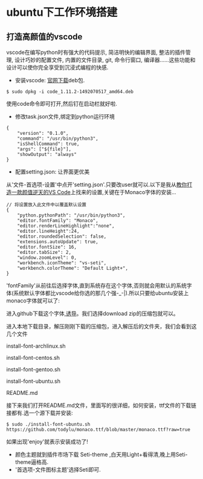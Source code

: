 # ubuntu下工作环境搭建

## 打造高颜值的vscode

vscode在编写python时有强大的代码提示, 简洁明快的编辑界面, 整洁的插件管理, 设计巧妙的配置文件, 内置的文件目录, git, 命令行窗口, 编译器……这些功能和设计可以使你完全享受到沉浸式编程的快感.
* 安装vscode: [官网下载](https://code.visualstudio.com/)deb包.
```
$ sudo dpkg -i code_1.11.2-1492070517_amd64.deb
```
使用code命令即可打开,然后钉在启动栏就好啦.
* 修改task.json文件,绑定到python运行环境
```
{
    "version": "0.1.0",
    "command": "/usr/bin/python3",
    "isShellCommand": true,
    "args": ["${file}"],
    "showOutput": "always"
}
```

* 配置setting.json: 让界面更优美

从'文件-首选项-设置'中点开'setting.json'.只要改user就可以.以下是我从[教你打造一款颜值逆天的VS Code](http://www.jianshu.com/p/80e983201f86)上找来的设置,关键在于Monaco字体的安装...
```
// 将设置放入此文件中以覆盖默认设置
{
    "python.pythonPath": "/usr/bin/python3",
    "editor.fontFamily": "Monaco",
    "editor.renderLineHighlight":"none",
    "editor.lineHeight":24,
    "editor.roundedSelection": false,
    "extensions.autoUpdate": true,
    "editor.fontSize": 16,
    "editor.tabSize": 2,
    "window.zoomLevel": 0,
    "workbench.iconTheme": "vs-seti",
    "workbench.colorTheme": "Default Light+",
}
```
'fontFamily'从前往后选择字体,直到系统存在这个字体,否则就会用默认的系统字体(系统默认字体都比vscode给你选的那几个强-_-|).所以只要给ubuntu安装上monaco字体就可以了:

进入github下载这个字体,[诱导](https://github.com/cstrap/monaco-font)。我们选择download zip的压缩包就可以。

进入本地下载目录，解压刚刚下载的压缩包，进入解压后的文件夹，我们会看到这几个文件

install-font-archlinux.sh

install-font-centos.sh

install-font-gentoo.sh

install-font-ubuntu.sh

README.md

接下来我们打开README.md文件，里面写的很详细，如何安装，ttf文件的下载链接都有.选一个源下载并安装:
```
$ sudo ./install-font-ubuntu.sh https://github.com/todylu/monaco.ttf/blob/master/monaco.ttf?raw=true
```
如果出现'enjoy'就表示安装成功了!
* 颜色主题就到插件市场下载 Seti-theme ,白天用Light+看得清,晚上用Seti-theme逼格高.
* '首选项-文件图标主题'选择Seti即可.